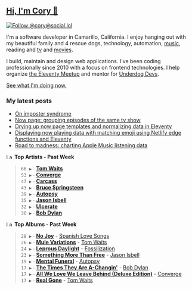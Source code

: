 ## [Hi, I'm Cory 👋](https://coryd.dev)

[![Follow @cory@social.lol](https://img.shields.io/mastodon/follow/109606224363698309?domain=https%3A%2F%2Fsocial.lol&style=for-the-badge&logo=Mastodon&logoColor=white&labelColor=6364FF)](https://social.lol/@cory)

I'm a software developer in Camarillo, California. I enjoy hanging out with my beautiful family and 4 rescue dogs, technology, automation, <a href="https://www.last.fm/user/cdrn_" target="_blank" rel="noopener noreferrer">music</a>, reading and <a href="https://trakt.tv/users/cdransf" target="_blank" rel="noopener noreferrer">tv</a> and <a href="https://letterboxd.com/cdme" target="_blank" rel="noopener noreferrer">movies</a>.

I build, maintain and design web applications. I've been coding professionally since 2010 with a focus on frontend technologies. I help organize [the Eleventy Meetup](https://11tymeetup.dev/) and mentor for [Underdog Devs](https://www.underdogdevs.org/).

[See what I'm doing now.](https://coryd.dev/now)

### My latest posts
<!-- BLOGPOSTS:START -->
- [On imposter syndrome](https://coryd.dev/posts/2023/on-imposter-syndrome/)
- [Now page: grouping episodes of the same tv show](https://coryd.dev/posts/2023/now-page-grouping-episodes-of-same-show/)
- [Drying up now page templates and normalizing data in Eleventy](https://coryd.dev/posts/2023/drying-up-now-page-templates-eleventy/)
- [Displaying now playing data with matching emoji using Netlify edge functions and Eleventy](https://coryd.dev/posts/2023/now-playing-eleventy-netlify-edge-functions-emoji/)
- [Road to madness: charting Apple Music listening data](https://coryd.dev/posts/2023/road-to-madness-apple-music-charts/)
<!-- BLOGPOSTS:END -->

<!--START_LASTFM_ARTISTS:{"period": "7day", "rows": 8}-->
<a href="https://last.fm" target="_blank"><img src="https://user-images.githubusercontent.com/17434202/215290617-e793598d-d7c9-428f-9975-156db1ba89cc.svg" alt="Last.fm Logo" width="18" height="13"/></a> **Top Artists - Past Week**

> `66 ▶️` ∙ **[Tom Waits](https://www.last.fm/music/Tom+Waits)**<br/>
> `53 ▶️` ∙ **[Converge](https://www.last.fm/music/Converge)**<br/>
> `47 ▶️` ∙ **[Carcass](https://www.last.fm/music/Carcass)**<br/>
> `43 ▶️` ∙ **[Bruce Springsteen](https://www.last.fm/music/Bruce+Springsteen)**<br/>
> `39 ▶️` ∙ **[Autopsy](https://www.last.fm/music/Autopsy)**<br/>
> `35 ▶️` ∙ **[Jason Isbell](https://www.last.fm/music/Jason+Isbell)**<br/>
> `32 ▶️` ∙ **[Ulcerate](https://www.last.fm/music/Ulcerate)**<br/>
> `30 ▶️` ∙ **[Bob Dylan](https://www.last.fm/music/Bob+Dylan)**<br/>
<!--END_LASTFM_ARTISTS-->

<!--START_LASTFM_ALBUMS:{"period": "7day", "rows": 8}-->
<a href="https://last.fm" target="_blank"><img src="https://user-images.githubusercontent.com/17434202/215290617-e793598d-d7c9-428f-9975-156db1ba89cc.svg" alt="Last.fm Logo" width="18" height="13"/></a> **Top Albums - Past Week**

> `28 ▶️` ∙ **[No Joy](https://www.last.fm/music/Spanish+Love+Songs/No+Joy)** - [Spanish Love Songs](https://www.last.fm/music/Spanish+Love+Songs)<br/>
> `26 ▶️` ∙ **[Mule Variations](https://www.last.fm/music/Tom+Waits/Mule+Variations)** - [Tom Waits](https://www.last.fm/music/Tom+Waits)<br/>
> `24 ▶️` ∙ **[Leprous Daylight](https://www.last.fm/music/Fossilization/Leprous+Daylight)** - [Fossilization](https://www.last.fm/music/Fossilization)<br/>
> `23 ▶️` ∙ **[Something More Than Free](https://www.last.fm/music/Jason+Isbell/Something+More+Than+Free)** - [Jason Isbell](https://www.last.fm/music/Jason+Isbell)<br/>
> `19 ▶️` ∙ **[Mental Funeral](https://www.last.fm/music/Autopsy/Mental+Funeral)** - [Autopsy](https://www.last.fm/music/Autopsy)<br/>
> `17 ▶️` ∙ **[The Times They Are A-Changin'](https://www.last.fm/music/Bob+Dylan/The+Times+They+Are+A-Changin%27)** - [Bob Dylan](https://www.last.fm/music/Bob+Dylan)<br/>
> `17 ▶️` ∙ **[All We Love We Leave Behind (Deluxe Edition)](https://www.last.fm/music/Converge/All+We+Love+We+Leave+Behind+(Deluxe+Edition))** - [Converge](https://www.last.fm/music/Converge)<br/>
> `17 ▶️` ∙ **[Real Gone](https://www.last.fm/music/Tom+Waits/Real+Gone)** - [Tom Waits](https://www.last.fm/music/Tom+Waits)<br/>
<!--END_LASTFM_ALBUMS-->
